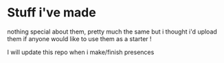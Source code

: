 # Stuff i've made
nothing special about them, pretty much the same but i thought i'd upload them if anyone would like to use them as a starter !

I will update this repo when i make/finish presences
